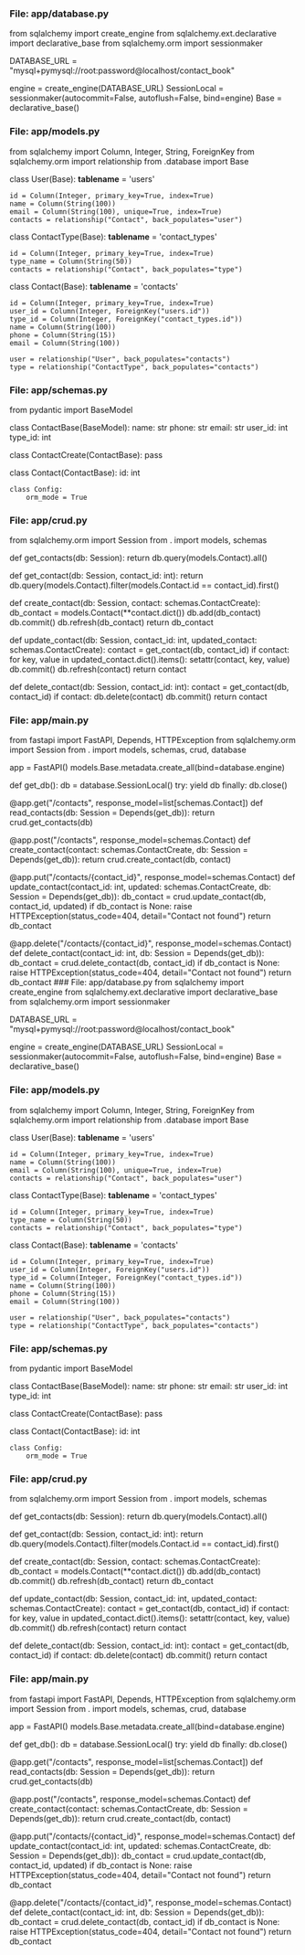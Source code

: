 ### File: app/database.py
from sqlalchemy import create_engine
from sqlalchemy.ext.declarative import declarative_base
from sqlalchemy.orm import sessionmaker

DATABASE_URL = "mysql+pymysql://root:password@localhost/contact_book"

engine = create_engine(DATABASE_URL)
SessionLocal = sessionmaker(autocommit=False, autoflush=False, bind=engine)
Base = declarative_base()

### File: app/models.py
from sqlalchemy import Column, Integer, String, ForeignKey
from sqlalchemy.orm import relationship
from .database import Base

class User(Base):
    __tablename__ = 'users'

    id = Column(Integer, primary_key=True, index=True)
    name = Column(String(100))
    email = Column(String(100), unique=True, index=True)
    contacts = relationship("Contact", back_populates="user")

class ContactType(Base):
    __tablename__ = 'contact_types'

    id = Column(Integer, primary_key=True, index=True)
    type_name = Column(String(50))
    contacts = relationship("Contact", back_populates="type")

class Contact(Base):
    __tablename__ = 'contacts'

    id = Column(Integer, primary_key=True, index=True)
    user_id = Column(Integer, ForeignKey("users.id"))
    type_id = Column(Integer, ForeignKey("contact_types.id"))
    name = Column(String(100))
    phone = Column(String(15))
    email = Column(String(100))

    user = relationship("User", back_populates="contacts")
    type = relationship("ContactType", back_populates="contacts")

### File: app/schemas.py
from pydantic import BaseModel

class ContactBase(BaseModel):
    name: str
    phone: str
    email: str
    user_id: int
    type_id: int

class ContactCreate(ContactBase):
    pass

class Contact(ContactBase):
    id: int

    class Config:
        orm_mode = True

### File: app/crud.py
from sqlalchemy.orm import Session
from . import models, schemas

def get_contacts(db: Session):
    return db.query(models.Contact).all()

def get_contact(db: Session, contact_id: int):
    return db.query(models.Contact).filter(models.Contact.id == contact_id).first()

def create_contact(db: Session, contact: schemas.ContactCreate):
    db_contact = models.Contact(**contact.dict())
    db.add(db_contact)
    db.commit()
    db.refresh(db_contact)
    return db_contact

def update_contact(db: Session, contact_id: int, updated_contact: schemas.ContactCreate):
    contact = get_contact(db, contact_id)
    if contact:
        for key, value in updated_contact.dict().items():
            setattr(contact, key, value)
        db.commit()
        db.refresh(contact)
    return contact

def delete_contact(db: Session, contact_id: int):
    contact = get_contact(db, contact_id)
    if contact:
        db.delete(contact)
        db.commit()
    return contact

### File: app/main.py
from fastapi import FastAPI, Depends, HTTPException
from sqlalchemy.orm import Session
from . import models, schemas, crud, database

app = FastAPI()
models.Base.metadata.create_all(bind=database.engine)

def get_db():
    db = database.SessionLocal()
    try:
        yield db
    finally:
        db.close()

@app.get("/contacts", response_model=list[schemas.Contact])
def read_contacts(db: Session = Depends(get_db)):
    return crud.get_contacts(db)

@app.post("/contacts", response_model=schemas.Contact)
def create_contact(contact: schemas.ContactCreate, db: Session = Depends(get_db)):
    return crud.create_contact(db, contact)

@app.put("/contacts/{contact_id}", response_model=schemas.Contact)
def update_contact(contact_id: int, updated: schemas.ContactCreate, db: Session = Depends(get_db)):
    db_contact = crud.update_contact(db, contact_id, updated)
    if db_contact is None:
        raise HTTPException(status_code=404, detail="Contact not found")
    return db_contact

@app.delete("/contacts/{contact_id}", response_model=schemas.Contact)
def delete_contact(contact_id: int, db: Session = Depends(get_db)):
    db_contact = crud.delete_contact(db, contact_id)
    if db_contact is None:
        raise HTTPException(status_code=404, detail="Contact not found")
    return db_contact
    ### File: app/database.py
from sqlalchemy import create_engine
from sqlalchemy.ext.declarative import declarative_base
from sqlalchemy.orm import sessionmaker

DATABASE_URL = "mysql+pymysql://root:password@localhost/contact_book"

engine = create_engine(DATABASE_URL)
SessionLocal = sessionmaker(autocommit=False, autoflush=False, bind=engine)
Base = declarative_base()

### File: app/models.py
from sqlalchemy import Column, Integer, String, ForeignKey
from sqlalchemy.orm import relationship
from .database import Base

class User(Base):
    __tablename__ = 'users'

    id = Column(Integer, primary_key=True, index=True)
    name = Column(String(100))
    email = Column(String(100), unique=True, index=True)
    contacts = relationship("Contact", back_populates="user")

class ContactType(Base):
    __tablename__ = 'contact_types'

    id = Column(Integer, primary_key=True, index=True)
    type_name = Column(String(50))
    contacts = relationship("Contact", back_populates="type")

class Contact(Base):
    __tablename__ = 'contacts'

    id = Column(Integer, primary_key=True, index=True)
    user_id = Column(Integer, ForeignKey("users.id"))
    type_id = Column(Integer, ForeignKey("contact_types.id"))
    name = Column(String(100))
    phone = Column(String(15))
    email = Column(String(100))

    user = relationship("User", back_populates="contacts")
    type = relationship("ContactType", back_populates="contacts")

### File: app/schemas.py
from pydantic import BaseModel

class ContactBase(BaseModel):
    name: str
    phone: str
    email: str
    user_id: int
    type_id: int

class ContactCreate(ContactBase):
    pass

class Contact(ContactBase):
    id: int

    class Config:
        orm_mode = True

### File: app/crud.py
from sqlalchemy.orm import Session
from . import models, schemas

def get_contacts(db: Session):
    return db.query(models.Contact).all()

def get_contact(db: Session, contact_id: int):
    return db.query(models.Contact).filter(models.Contact.id == contact_id).first()

def create_contact(db: Session, contact: schemas.ContactCreate):
    db_contact = models.Contact(**contact.dict())
    db.add(db_contact)
    db.commit()
    db.refresh(db_contact)
    return db_contact

def update_contact(db: Session, contact_id: int, updated_contact: schemas.ContactCreate):
    contact = get_contact(db, contact_id)
    if contact:
        for key, value in updated_contact.dict().items():
            setattr(contact, key, value)
        db.commit()
        db.refresh(contact)
    return contact

def delete_contact(db: Session, contact_id: int):
    contact = get_contact(db, contact_id)
    if contact:
        db.delete(contact)
        db.commit()
    return contact

### File: app/main.py
from fastapi import FastAPI, Depends, HTTPException
from sqlalchemy.orm import Session
from . import models, schemas, crud, database

app = FastAPI()
models.Base.metadata.create_all(bind=database.engine)

def get_db():
    db = database.SessionLocal()
    try:
        yield db
    finally:
        db.close()

@app.get("/contacts", response_model=list[schemas.Contact])
def read_contacts(db: Session = Depends(get_db)):
    return crud.get_contacts(db)

@app.post("/contacts", response_model=schemas.Contact)
def create_contact(contact: schemas.ContactCreate, db: Session = Depends(get_db)):
    return crud.create_contact(db, contact)

@app.put("/contacts/{contact_id}", response_model=schemas.Contact)
def update_contact(contact_id: int, updated: schemas.ContactCreate, db: Session = Depends(get_db)):
    db_contact = crud.update_contact(db, contact_id, updated)
    if db_contact is None:
        raise HTTPException(status_code=404, detail="Contact not found")
    return db_contact

@app.delete("/contacts/{contact_id}", response_model=schemas.Contact)
def delete_contact(contact_id: int, db: Session = Depends(get_db)):
    db_contact = crud.delete_contact(db, contact_id)
    if db_contact is None:
        raise HTTPException(status_code=404, detail="Contact not found")
    return db_contact
    
